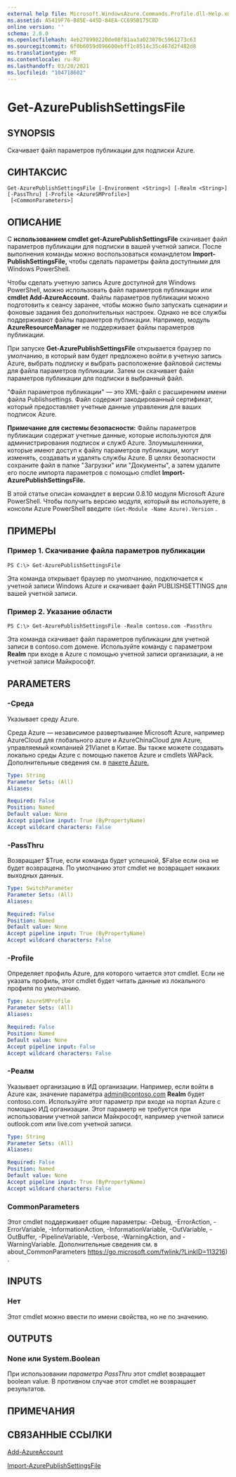 ```yaml
---
external help file: Microsoft.WindowsAzure.Commands.Profile.dll-Help.xml
ms.assetid: A5419F76-B85E-445D-84EA-CC695B175C8D
online version: ''
schema: 2.0.0
ms.openlocfilehash: 4eb278998220de08f81aa3a023070c5961273c63
ms.sourcegitcommit: 6f0b6059d096600ebff1c8514c35c467d2f482d8
ms.translationtype: MT
ms.contentlocale: ru-RU
ms.lasthandoff: 03/20/2021
ms.locfileid: "104718602"
---
```

# Get-AzurePublishSettingsFile

## SYNOPSIS
Скачивает файл параметров публикации для подписки Azure.

## СИНТАКСИС

```
Get-AzurePublishSettingsFile [-Environment <String>] [-Realm <String>] [-PassThru] [-Profile <AzureSMProfile>]
 [<CommonParameters>]
```

## ОПИСАНИЕ
С **использованием cmdlet get-AzurePublishSettingsFile** скачивает файл параметров публикации для подписки в вашей учетной записи.
После выполнения команды можно воспользоваться командлетом **Import-PublishSettingsFile,** чтобы сделать параметры файла доступными для Windows PowerShell.

Чтобы сделать учетную запись Azure доступной для Windows PowerShell, можно использовать файл параметров публикации или **cmdlet Add-AzureAccount.**
Файлы параметров публикации можно подготовить к сеансу заранее, чтобы можно было запускать сценарии и фоновые задания без дополнительных настроек.
Однако не все службы поддерживают файлы параметров публикации.
Например, модуль **AzureResourceManager** не поддерживает файлы параметров публикации.

При запуске **Get-AzurePublishSettingsFile** открывается браузер по умолчанию, в который вам будет предложено войти в учетную запись Azure, выбрать подписку и выбрать расположение файловой системы для файла параметров публикации.
Затем он скачивает файл параметров публикации для подписки в выбранный файл.

"Файл параметров публикации" — это XML-файл с расширением имени файла Publishsettings.
Файл содержит закодированный сертификат, который предоставляет учетные данные управления для ваших подписок Azure.

**Примечание для системы безопасности:** Файлы параметров публикации содержат учетные данные, которые используются для администрирования подписок и служб Azure.
Злоумышленники, которые имеют доступ к файлу параметров публикации, могут изменять, создавать и удалять службы Azure.
В целях безопасности сохраните файл в папке "Загрузки" или "Документы", а затем удалите его после импорта параметров с помощью cmdlet **Import-AzurePublishSettingsFile.**

В этой статье описан командлет в версии 0.8.10 модуля Microsoft Azure PowerShell.
Чтобы получить версию модуля, который вы используете, в консоли Azure PowerShell введите `(Get-Module -Name Azure).Version` .

## ПРИМЕРЫ

### Пример 1. Скачивание файла параметров публикации
```
PS C:\> Get-AzurePublishSettingsFile
```

Эта команда открывает браузер по умолчанию, подключается к учетной записи Windows Azure и скачивает файл PUBLISHSETTINGS для вашей учетной записи.

### Пример 2. Указание области
```
PS C:\> Get-AzurePublishSettingsFile -Realm contoso.com -Passthru
```

Эта команда скачивает файл параметров публикации для учетной записи в contoso.com домене.
Используйте команду с параметром **Realm** при входе в Azure с помощью учетной записи организации, а не учетной записи Майкрософт.

## PARAMETERS

### -Среда
Указывает среду Azure.

Среда Azure — независимое развертывание Microsoft Azure, например AzureCloud для глобального azure и AzureChinaCloud для Azure, управляемый компанией 21Vianet в Китае.
Вы также можете создавать локально среды Azure с помощью пакетов Azure и cmdlets WAPack.
Дополнительные сведения см. в [пакете Azure.](/previous-versions/azure/windows-server-azure-pack/)

```yaml
Type: String
Parameter Sets: (All)
Aliases:

Required: False
Position: Named
Default value: None
Accept pipeline input: True (ByPropertyName)
Accept wildcard characters: False
```

### -PassThru
Возвращает $True, если команда будет успешной, $False если она не будет возвращена.
По умолчанию этот cmdlet не возвращает никаких выходных данных.

```yaml
Type: SwitchParameter
Parameter Sets: (All)
Aliases:

Required: False
Position: Named
Default value: None
Accept pipeline input: True (ByPropertyName)
Accept wildcard characters: False
```

### -Profile
Определяет профиль Azure, для которого читается этот cmdlet.
Если не указать профиль, этот cmdlet будет читать данные из локального профиля по умолчанию.

```yaml
Type: AzureSMProfile
Parameter Sets: (All)
Aliases:

Required: False
Position: Named
Default value: None
Accept pipeline input: False
Accept wildcard characters: False
```

### -Реалм
Указывает организацию в ИД организации.
Например, если войти в Azure как, значение параметра admin@contoso.com **Realm** будет contoso.com.
Используйте этот параметр при входе на портал Azure с помощью ИД организации.
Этот параметр не требуется при использовании учетной записи Майкрософт, например учетной записи outlook.com или live.com учетной записи.

```yaml
Type: String
Parameter Sets: (All)
Aliases:

Required: False
Position: Named
Default value: None
Accept pipeline input: True (ByPropertyName)
Accept wildcard characters: False
```

### CommonParameters
Этот cmdlet поддерживает общие параметры: -Debug, -ErrorAction, -ErrorVariable, -InformationAction, -InformationVariable, -OutVariable, -OutBuffer, -PipelineVariable, -Verbose, -WarningAction, and -WarningVariable. Дополнительные сведения см. в about_CommonParameters https://go.microsoft.com/fwlink/?LinkID=113216) .

## INPUTS

### Нет
Этот cmdlet можно ввести по имени свойства, но не по значению.

## OUTPUTS

### None или System.Boolean
При использовании *параметра PassThru* этот cmdlet возвращает boolean value.
В противном случае этот cmdlet не возвращает результатов.

## ПРИМЕЧАНИЯ

## СВЯЗАННЫЕ ССЫЛКИ

[Add-AzureAccount](./Add-AzureAccount.md)

[Import-AzurePublishSettingsFile](./Import-AzurePublishSettingsFile.md)


